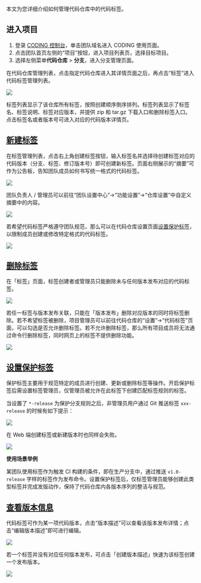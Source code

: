 本文为您详细介绍如何管理代码仓库中的代码标签。

## 进入项目

1. 登录 [CODING 控制台](https://console.cloud.tencent.com/coding)，单击团队域名进入 CODING 使用页面。
2. 点击团队首页左侧的“项目”按钮，进入项目列表页，选择目标项目。
3. 选择左侧菜单**代码仓库** > **分支**，进入分支管理页面。

在代码仓库管理列表，点击指定代码仓库进入其详情页面之后，再点击“标签”进入代码标签管理列表。

![](https://help-assets.codehub.cn/enterprise/20220425110047.png)

标签列表显示了该仓库所有标签，按照创建顺序倒序排列。标签列表显示了标签名、标签说明、标签对应版本，并提供 zip 和 tar.gz 下载入口和删除标签入口。点击标签名或者版本号可进入对应的代码版本详情页。

## [新建标签](#create-tag)

在标签管理列表，点击右上角创建标签按钮，输入标签名并选择待创建标签对应的代码版本（分支、标签、修订版本号）即可创建新标签。页面右侧展示的“摘要”可作为公告板，告知团队成员如何书写统一格式的代码标签。

![](https://help-assets.codehub.cn/enterprise/20220810101649.png)

团队负责人 / 管理员可以前往“团队设置中心”→“功能设置”→“仓库设置”中自定义摘要中的内容。

![](https://help-assets.codehub.cn/enterprise/20220914142156.png)

若希望代码标签严格遵守团队规范，那么可以在代码仓库设置页面[设置保护标签](#protected-tag)，以限制成员创建或修改特定格式的代码标签。

![](https://help-assets.codehub.cn/enterprise/20220914142518.png)

## [删除标签](#delete-tag)

在「标签」页面，标签创建者或管理员只能删除未与任何版本发布对应的代码标签。

![](https://help-assets.codehub.cn/enterprise/20220425110401.png)

若任一标签与版本发布关联，只能在「版本发布」删除对应版本的同时将标签删除。若不希望标签被删除，项目管理员可以前往代码仓库的“设置”->“代码标签”页面，可以勾选是否允许删除标签。若不允许删除标签，那么所有项目成员将无法通过命令行删除标签，同时网页上的标签不提供删除功能。

![](https://help-assets.codehub.cn/enterprise/20210813144435.png)

## [设置保护标签](#protected-tag)

保护标签主要用于规范特定的成员进行创建、更新或删除标签等操作。开启保护标签后需设置标签管理员，仅管理员被允许在此标签下创建匹配标签规则的标签。

当设置了 `*-release` 为保护分支规则之后，非管理员用户通过 Git 推送标签 `xxx-release` 的时候有如下提示：

![](https://help-assets.codehub.cn/enterprise/20210305153450.png)

在 Web 端创建标签或新建版本时也同样会失败。

![](https://help-assets.codehub.cn/enterprise/20220425111124.png)

**使用场景举例**

某团队使用标签作为触发 CI 构建的条件，即在生产分支中，通过推送 `v1.0-release` 字样的标签作为发布命令。设置保护标签后，仅标签管理员能够创建此类型标签并完成发版动作，保持了代码仓库内各版本序列的整洁与规范。

## [查看版本信息](#view-release)

代码标签可作为某一项代码版本，点击“版本描述”可以查看该版本发布详情；点击“编辑版本描述”即可进行编辑。

![](https://help-assets.codehub.cn/enterprise/20220425110229.png)

若一个标签并没有对应任何版本发布，可点击「创建版本描述」快速为该标签创建一个发布版本。

![](https://help-assets.codehub.cn/enterprise/20220425110333.png)
